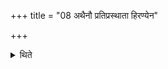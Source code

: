 +++
title = "08 अथैनौ प्रतिप्रस्थाता हिरण्येन"

+++

<details><summary>थिते</summary>

अथैनौ प्रतिप्रस्थाता हिरण्येन संस्पर्शयत्यद्भिश्च प्रत्युक्षति ८
</details>
